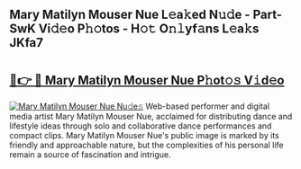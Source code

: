 ## Mary Matilyn Mouser Nue L𝚎a𝚔ed N𝚞𝚍e - Part-SwK Vi𝚍𝚎o P𝚑𝚘tos - H𝚘𝚝 O𝚗𝚕yf𝚊ns L𝚎a𝚔s JKfa7

# <h2><a href="http://kfcrwq4.oniu.top/?m=Mary+Matilyn+Mouser+Nue">🔗👉 🔴 Mary Matilyn Mouser Nue P𝚑ot𝚘𝚜 V𝚒d𝚎o</a></h2>

[![Mary Matilyn Mouser Nue Nu𝚍e𝚜](https://i.imgur.com/0qMVB7G.gif)](http://kfcrwq4.oniu.top/?m=Mary+Matilyn+Mouser+Nue)
Web-based performer and digital media artist Mary Matilyn Mouser Nue, acclaimed for distributing dance and lifestyle ideas through solo and collaborative dance performances and compact clips. Mary Matilyn Mouser Nue's public image is marked by its friendly and approachable nature, but the complexities of his personal life remain a source of fascination and intrigue.  

